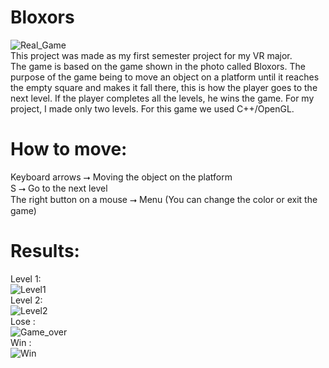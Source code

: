 # Bloxors
![Real_Game](https://user-images.githubusercontent.com/73020056/147881800-b0daaa2f-d82f-43a9-a10e-fb9da0ced3d9.png)  
This project was made as my first semester project for my VR major.  
The game is based on the game shown in the photo called Bloxors. The purpose of the game being to move an object on a platform until it reaches the empty square and makes it fall there, this is how the player goes to the next level. If the player completes all the levels, he wins the game. For my project, I made only two levels. For this game we used C++/OpenGL.  
# How to move:  
Keyboard arrows ⭢ Moving the object on the platform  
S ⭢ Go to the next level    
The right button on a mouse ⭢ Menu (You can change the color or exit the game)  
  
  
# Results:
Level 1:  
![Level1](https://user-images.githubusercontent.com/73020056/147881845-1d23ef3c-7dd1-4042-9d9d-19769f7f8958.png)   
Level 2:  
![Level2](https://user-images.githubusercontent.com/73020056/147881854-a2503725-91ba-4f13-8079-bedcf7bf3268.png)  
Lose :   
![Game_over](https://user-images.githubusercontent.com/73020056/147881866-b38b790c-79a6-4048-91e8-5630eecf4237.png)  
Win :   
![Win](https://user-images.githubusercontent.com/73020056/147881865-5af2db0c-4ebb-4949-acca-0c4fd381104c.png)
